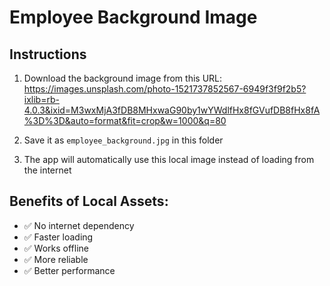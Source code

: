 # Employee Background Image

## Instructions

1. Download the background image from this URL:
   https://images.unsplash.com/photo-1521737852567-6949f3f9f2b5?ixlib=rb-4.0.3&ixid=M3wxMjA3fDB8MHxwaG90by1wYWdlfHx8fGVufDB8fHx8fA%3D%3D&auto=format&fit=crop&w=1000&q=80

2. Save it as `employee_background.jpg` in this folder

3. The app will automatically use this local image instead of loading from the internet

## Benefits of Local Assets:
- ✅ No internet dependency
- ✅ Faster loading
- ✅ Works offline
- ✅ More reliable
- ✅ Better performance
